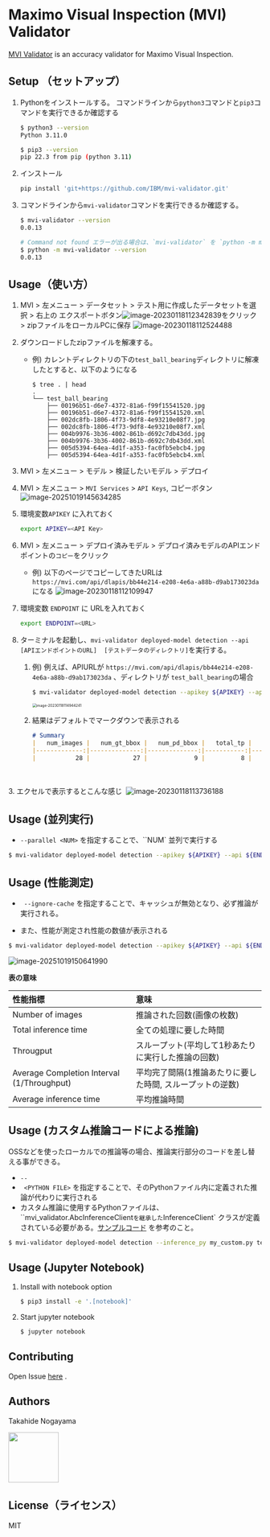 # Maximo Visual Inspection (MVI) Validator



[MVI Validator](https://github.com/IBM/mvi-validator) is an accuracy validator for Maximo Visual Inspection.



## Setup （セットアップ）



1. Pythonをインストールする。
    コマンドラインから`python3`コマンドと`pip3`コマンドを実行できるか確認する
    
    ```sh
    $ python3 --version
    Python 3.11.0
    
    $ pip3 --version 
    pip 22.3 from pip (python 3.11)
    ```
    
    
    
2. インストール
   
    ```bash
    pip install 'git+https://github.com/IBM/mvi-validator.git'
    ```
    
    
    
3. コマンドラインから`mvi-validator`コマンドを実行できるか確認する。
   
    ```sh
    $ mvi-validator --version
    0.0.13
    
    # Command not found エラーが出る場合は、`mvi-validator` を `python -m mvi-validator` にすると動くかもしれません
    $ python -m mvi-validator --version
    0.0.13
    ```



## Usage（使い方）

1. MVI > 左メニュー > データセット > テスト用に作成したデータセットを選択 > 右上の エクスポートボタン![image-20230118112342839](README.assets/image-20230118112342839.png)をクリック > zipファイルをローカルPCに保存
    ![image-20230118112524488](README.assets/image-20230118112524488.png)

    

2. ダウンロードしたzipファイルを解凍する。
    - 例) カレントディレクトリの下の`test_ball_bearing`ディレクトリに解凍したとすると、以下のようになる
        ```
        $ tree . | head
        .
        └── test_ball_bearing
            ├── 00196b51-d6e7-4372-81a6-f99f15541520.jpg
            ├── 00196b51-d6e7-4372-81a6-f99f15541520.xml
            ├── 002dc8fb-1806-4f73-9df8-4e93210e08f7.jpg
            ├── 002dc8fb-1806-4f73-9df8-4e93210e08f7.xml
            ├── 004b9976-3b36-4002-861b-d692c7db43dd.jpg
            ├── 004b9976-3b36-4002-861b-d692c7db43dd.xml
            ├── 005d5394-64ea-4d1f-a353-fac0fb5ebcb4.jpg
            ├── 005d5394-64ea-4d1f-a353-fac0fb5ebcb4.xml
        
        ```

    

3. MVI  > 左メニュー > モデル >  検証したいモデル > デプロイ

4. MVI > 左メニュー > `MVI Services` > `API Keys`, コピーボタン
    ![image-20251019145634285](README.assets/image-20251019145634285.png)

    

5. 環境変数`APIKEY` に入れておく

    ```sh
    export APIKEY=<API Key>
    ```

    

6. MVI > 左メニュー > デプロイ済みモデル > デプロイ済みモデルのAPIエンドポイントの`コピー`をクリック

    - 例) 以下のページでコピーしてきたURLは `https://mvi.com/api/dlapis/bb44e214-e208-4e6a-a88b-d9ab173023da` になる
        ![image-20230118112109947](README.assets/image-20230118112109947.png)

    

7. 環境変数 `ENDPOINT` に URLを入れておく

    ```sh
    export ENDPOINT=<URL>
    ```

    

8. ターミナルを起動し、`mvi-validator deployed-model detection --api [APIエンドポイントのURL]  [テストデータのディレクトリ]`を実行する。


    1. 例) 例えば、APIURLが `https://mvi.com/api/dlapis/bb44e214-e208-4e6a-a88b-d9ab173023da` 、ディレクトリが `test_ball_bearing`の場合
        ```sh
        $ mvi-validator deployed-model detection --apikey ${APIKEY} --api ${ENDPOINT} test_ball_bearing
        ```
        <img src="README.assets/image-20230118114944241.png" alt="image-20230118114944241" style="zoom:50%;" />
    
    2. 結果はデフォルトでマークダウンで表示される
        ```markdown
        # Summary
        |   num_images |   num_gt_bbox |   num_pd_bbox |   total_tp |   total_fp |   total_fn |   precision |   recall |   f-measure |      mAP | model_id                             |
        |-------------:|--------------:|--------------:|-----------:|-----------:|-----------:|------------:|---------:|------------:|---------:|:-------------------------------------|
        |           28 |            27 |             9 |          8 |          1 |         19 |           1 | 0.185185 |    0.444444 | 0.888889 | bb44e214-e208-4e6a-a88b-d9ab173023da |
        ```


​        
​        
​    3. エクセルで表示するとこんな感じ
​       ![image-20230118113736188](README.assets/image-20230118113736188.png)




## Usage (並列実行)

- `--parallel <NUM>` を指定することで、``NUM` 並列で実行する

```sh
$ mvi-validator deployed-model detection --apikey ${APIKEY} --api ${ENDPOINT} --parallel 8 test_ball_bearing
```



## Usage (性能測定)

- ` --ignore-cache` を指定することで、キャッシュが無効となり、必ず推論が実行される。

- また、性能が測定され性能の数値が表示される

```sh
$ mvi-validator deployed-model detection --apikey ${APIKEY} --api ${ENDPOINT}  --ignore-cache test_ball_bearing
```

![image-20251019150641990](README.assets/image-20251019150641990.png)

**表の意味**

| 性能指標                                   | 意味                                                      |
| :----------------------------------------- | :-------------------------------------------------------- |
| Number of images                           | 推論された回数(画像の枚数)                                |
| Total inference time                       | 全ての処理に要した時間                                    |
| Througput                                  | スループット(平均して1秒あたりに実行した推論の回数)       |
| Average Completion Interval (1/Throughput) | 平均完了間隔(1推論あたりに要した時間, スループットの逆数) |
| Average inference time                     | 平均推論時間                                              |



## Usage (カスタム推論コードによる推論)

OSSなどを使ったローカルでの推論等の場合、推論実行部分のコードを差し替える事ができる。

- `--`
- ` <PYTHON FILE>` を指定することで、そのPythonファイル内に定義された推論が代わりに実行される
- カスタム推論に使用するPythonファイルは、``mvi_validator.AbcInferenceClient` を継承した `InferenceClient` クラスが定義されている必要がある。[サンプルコード](samples/custom_inference.py) を参考のこと。

```sh
$ mvi-validator deployed-model detection --inference_py my_custom.py test_ball_bearing
```



## Usage (Jupyter Notebook)



1. Install with notebook option
    ```sh
    $ pip3 install -e '.[notebook]'
    ```
2. Start jupyter notebook
    ```sh
    $ jupyter notebook
    ```







## Contributing

Open Issue [here](https://github.com/IBM/mvi-validator/issues) .



## Authors



Takahide Nogayama

<a href="https://github.com/nogayama"><img src="https://avatars.githubusercontent.com/u/11750755?s=460" width="100"/></a>



## License（ライセンス）

MIT
